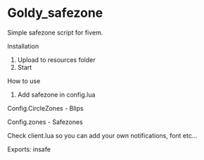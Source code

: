 # Goldy_safezone
Simple safezone script for fivem.

Installation
  1. Upload to resources folder
  3. Start
  
How to use

1. Add safezone in config.lua 

Config.CircleZones - Blips 

Config.zones       - Safezones

Check client.lua so you can add your own notifications, font etc...

Exports: 
insafe
